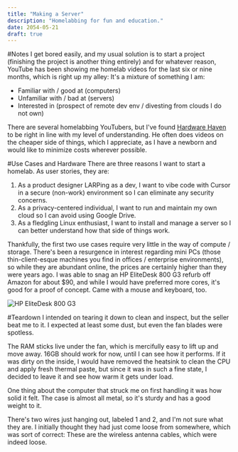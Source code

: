 ```yaml
---
title: "Making a Server"
description: "Homelabbing for fun and education."
date: 2054-05-21
draft: true
---
```

#Notes
I get bored easily, and my usual solution is to start a project (finishing the project is another thing entirely) and for whatever reason, YouTube has been showing me homelab videos for the last six or nine months, which is right up my alley: It's a mixture of something I am:
- Familiar with / good at (computers)
- Unfamiliar with / bad at (servers)
- Interested in (prospect of remote dev env / divesting from clouds I do not own)

There are several homelabbing YouTubers, but I've found [Hardware Haven](https://www.youtube.com/@HardwareHaven) to be right in line with my level of understanding. He often does videos on the cheaper side of things, which I appreciate, as I have a newborn and would like to minimize costs wherever possible.

#Use Cases and Hardware
There are three reasons I want to start a homelab. As user stories, they are:
1) As a product designer LARPing as a dev, I want to vibe code with Cursor in a secure (non-work) environment so I can eliminate any security concerns.
2) As a privacy-centered individual, I want to run and maintain my own cloud so I can avoid using Google Drive.
3) As a fledgling Linux enthusiast, I want to install and manage a server so I can better understand how that side of things work.

Thankfully, the first two use cases require very little in the way of compute / storage. There's been a resurgence in interest regarding mini PCs (those thin-client-esque machines you find in offices / enterprise environments), so while they are abundant online, the prices are certainly higher than they were years ago. I was able to snag an HP EliteDesk 800 G3 refurb off Amazon for about $90, and while I would have preferred more cores, it's good for a proof of concept. Came with a mouse and keyboard, too.

![HP EliteDesk 800 G3](/image.jpg)

#Teardown
I intended on tearing it down to clean and inspect, but the seller beat me to it. I expected at least some dust, but even the fan blades were spotless.

The RAM sticks live under the fan, which is mercifully easy to lift up and move away. 16GB should work for now, until I can see how it performs. If it was dirty on the inside, I would have removed the heatsink to clean the CPU and apply fresh thermal paste, but since it was in such a fine state, I decided to leave it and see how warm it gets under load.

One thing about the computer that struck me on first handling it was how solid it felt. The case is almost all metal, so it's sturdy and has a good weight to it.

There's two wires just hanging out, labeled 1 and 2, and I'm not sure what they are. I initially thought they had just come loose from somewhere, which was sort of correct: These are the wireless antenna cables, which were indeed loose.